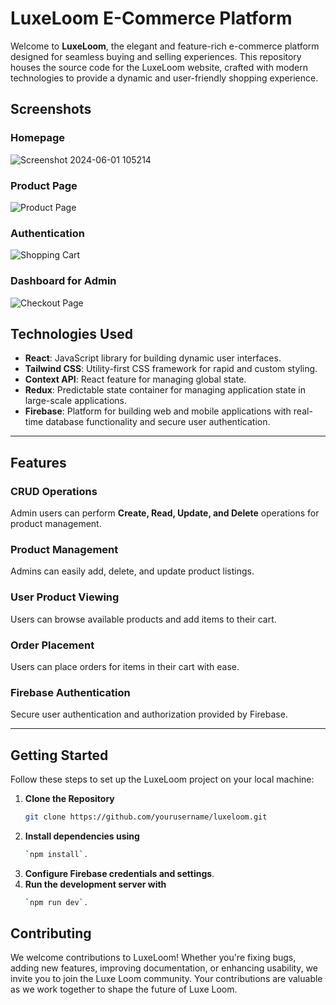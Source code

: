 # **LuxeLoom E-Commerce Platform**

Welcome to **LuxeLoom**, the elegant and feature-rich e-commerce platform designed for seamless buying and selling experiences. This repository houses the source code for the LuxeLoom website, crafted with modern technologies to provide a dynamic and user-friendly shopping experience.

## Screenshots

### Homepage

![Screenshot 2024-06-01 105214](https://github.com/gauravdevrani8/LuxeLoom-e-commerce-website/assets/151192508/71d24f3a-2237-420b-b712-681167ade6d0)

### Product Page

![Product Page](https://github.com/gauravdevrani8/LuxeLoom-e-commerce-website/assets/151192508/032b4d4c-b2c2-46b4-bd81-3fd1a4c784a7)

### Authentication

![Shopping Cart](https://github.com/gauravdevrani8/LuxeLoom-e-commerce-website/assets/151192508/6f0b52a0-b558-4aa9-8f66-99423aeaae8d)

### Dashboard for Admin

![Checkout Page](https://github.com/gauravdevrani8/LuxeLoom-e-commerce-website/assets/151192508/8bc5e188-c720-4899-a13e-3c6afa3ee1e9)


## **Technologies Used**

- **React**: JavaScript library for building dynamic user interfaces.
- **Tailwind CSS**: Utility-first CSS framework for rapid and custom styling.
- **Context API**: React feature for managing global state.
- **Redux**: Predictable state container for managing application state in large-scale applications.
- **Firebase**: Platform for building web and mobile applications with real-time database functionality and secure user authentication.

---

## **Features**

### **CRUD Operations**
Admin users can perform **Create, Read, Update, and Delete** operations for product management.

### **Product Management**
Admins can easily add, delete, and update product listings.

### **User Product Viewing**
Users can browse available products and add items to their cart.

### **Order Placement**
Users can place orders for items in their cart with ease.

### **Firebase Authentication**
Secure user authentication and authorization provided by Firebase.

---

## **Getting Started**

Follow these steps to set up the LuxeLoom project on your local machine:

1. **Clone the Repository**
   ```bash
   git clone https://github.com/yourusername/luxeloom.git
2. **Install dependencies using** 
   ```bash
   `npm install`.
3. **Configure Firebase credentials and settings**.
4. **Run the development server with**
   ```bash 
   `npm run dev`.

## Contributing

We welcome contributions to LuxeLoom! Whether you're fixing bugs, adding new features, improving documentation, or enhancing usability, we invite you to join the Luxe Loom community. Your contributions are valuable as we work together to shape the future of Luxe Loom.
